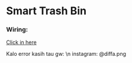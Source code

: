 # Smart Trash Bin
### Wiring: 
<a href="https://wokwi.com/projects/415143589168929793">Click in here</a>
<p>Kalo error kasih tau gw: \n instagram: @diffa.png</p>
